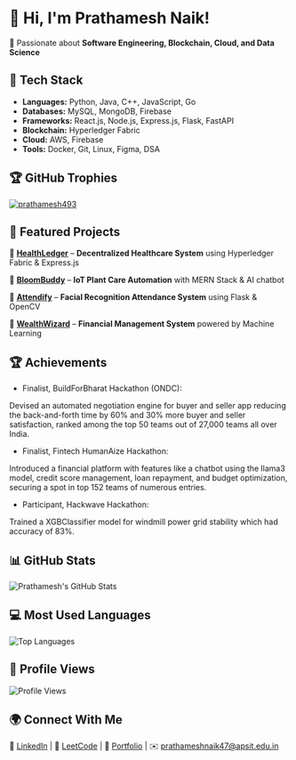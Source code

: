 # 👋 Hi, I'm Prathamesh Naik!  
🚀 Passionate about **Software Engineering, Blockchain, Cloud, and Data Science**  

## 🔧 Tech Stack  
- **Languages:** Python, Java, C++, JavaScript, Go  
- **Databases:** MySQL, MongoDB, Firebase  
- **Frameworks:** React.js, Node.js, Express.js, Flask, FastAPI  
- **Blockchain:** Hyperledger Fabric  
- **Cloud:** AWS, Firebase  
- **Tools:** Docker, Git, Linux, Figma, DSA  

## 🏆 GitHub Trophies
<p align="left"> <a href="https://github.com/ryo-ma/github-profile-trophy"><img src="https://github-profile-trophy.vercel.app/?username=prathamesh493" alt="prathamesh493" /></a> </p>

## 📌 Featured Projects  
🔹 [**HealthLedger**](https://github.com/GouravMidya/health-ledger) – **Decentralized Healthcare System** using Hyperledger Fabric & Express.js  

🔹 [**BloomBuddy**](https://github.com/prathamesh493/Plant-Care-Automation) – **IoT Plant Care Automation** with MERN Stack & AI chatbot  

🔹 [**Attendify**](https://github.com/prathamesh493/Attendify-facial-recognition-attendance-system) – **Facial Recognition Attendance System** using Flask & OpenCV  

🔹 [**WealthWizard**](https://github.com/prathamesh493/humanaize-fintech-24) – **Financial Management System** powered by Machine Learning  

## 🏆 Achievements
- Finalist, BuildForBharat Hackathon (ONDC):

Devised an automated negotiation engine for buyer and seller app reducing the back-and-forth time by 60% and
30% more buyer and seller satisfaction, ranked among the top 50 teams out of 27,000 teams all over India.
- Finalist, Fintech HumanAize Hackathon:
  
Introduced a financial platform with features like a chatbot using the llama3 model, credit score management,
loan repayment, and budget optimization, securing a spot in top 152 teams of numerous entries.
- Participant, Hackwave Hackathon:
  
Trained a XGBClassifier model for windmill power grid stability which had accuracy of 83%.

## 📊 GitHub Stats  
![Prathamesh's GitHub Stats](https://github-readme-stats.vercel.app/api?username=prathamesh493&show_icons=true&theme=tokyonight)  

## 💻 Most Used Languages
![Top Languages](https://github-readme-stats.vercel.app/api/top-langs/?username=prathamesh493&layout=compact&theme=tokyonight)

## 👀 Profile Views
![Profile Views](https://komarev.com/ghpvc/?username=prathamesh493&color=brightgreen)

## 🌍 Connect With Me  
🔗 [LinkedIn](https://www.linkedin.com/in/prathameshnaik493/) | 🔗 [LeetCode](https://leetcode.com/u/naikpr040903/) | 🔗 [Portfolio](https://portfolio-prathamesh-naik.vercel.app/) | ✉️ prathameshnaik47@apsit.edu.in
